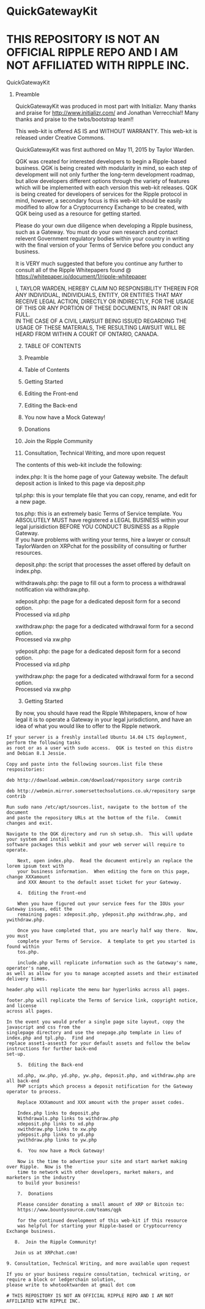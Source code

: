 # QuickGatewayKit

# THIS REPOSITORY IS NOT AN OFFICIAL RIPPLE REPO AND I AM NOT AFFILIATED WITH RIPPLE INC.

QuickGatewayKit

  1.  Preamble

        QuickGatewayKit was produced in most part with Initializr.
        Many thanks and praise for http://www.initializr.com/ and Jonathan Verrecchia!!
        Many thanks and praise to the twbs/bootstrap team!!
        
        This web-kit is offered AS IS and WITHOUT WARRANTY.
        This web-kit is released under Creative Commons.  
        
        QuickGatewayKit was first authored on May 11, 2015 by Taylor Warden.
        
        QGK was created for interested developers to begin a Ripple-based business. 
        QGK is being created with modularity in mind, so each step of development will
        not only further the long-term development roadmap, but allow developers different
        options through the variety of features which will be implemented with each version 
        this web-kit releases.  QGK is being created for developers of services for the Ripple
        protocol in mind, however, a secondary focus is this web-kit should be easily modified
        to allow for a Cryptocurrency Exchange to be created, with QGK being used as a resource
        for getting started.
        
        Please do your own due diligence when developing a Ripple business, such as 
        a Gateway.  You must do your own research and contact relevent Government
        regulatory bodies within your country in writing with the final version of 
        your Terms of Service before you conduct any business.
        
        It is VERY much suggested that before you continue any further to consult all of
        the Ripple Whitepapers found @ https://whitepaper.io/document/1/ripple-whitepaper
        
        I, TAYLOR WARDEN, HEREBY CLAIM NO RESPONSIBILITY THEREIN FOR ANY INDIVIDUAL, 
        INDIVIDUALS, ENTITY, OR ENTITIES THAT MAY RECEIVE LEGAL ACTION, DIRECTLY OR INDIRECTLY,
        FOR THE USAGE OF THIS OR ANY PORTION OF THESE DOCUMENTS, IN PART OR IN FULL.  
        IN THE CASE OF A CIVIL LAWSUIT BEING ISSUED REGARDING THE USAGE OF THESE MATERIALS,
        THE RESULTING LAWSUIT WILL BE HEARD FROM WITHIN A COURT OF ONTARIO, CANADA.
        
        2. TABLE OF CONTENTS
        
        1.  Preamble
        2.  Table of Contents
        3.  Getting Started
        4.  Editing the Front-end
        5.  Editing the Back-end
        6.  You now have a Mock Gateway!  
        7.  Donations
        8.  Join the Ripple Community
        9.  Consultation, Technical Writing, and more upon request
        
        The contents of this web-kit include the following:
        
        index.php:  It is the home page of your Gateway website.  The default 
        deposit action is linked to this page via deposit.php
        
        tpl.php:  this is your template file that you can copy, rename, and 
        edit for a new page.
        
        tos.php:  this is an extremely basic Terms of Service template.  You 
        ABSOLUTELY MUST have registered a LEGAL BUSINESS within your legal 
        jurisidiction BEFORE YOU CONDUCT BUSINESS as a Ripple Gateway.  
        If you have problems with writing your terms, hire a lawyer or 
        consult TaylorWarden on XRPchat for the possibility of
	consulting or further resources.
        
        deposit.php:  the script that processes the asset offered by default on index.php.
        
        withdrawals.php:  the page to fill out a form to process a withdrawal notification 
        via withdraw.php.
        
        xdeposit.php:  the page for a dedicated deposit form for a second option.  
        Processed via xd.php
        
        xwithdraw.php:  the page for a dedicated withdrawal form for a second option.  
        Processed via xw.php
        
        ydeposit.php:  the page for a dedicated deposit form for a second option.  
        Processed via xd.php
        
        ywithdraw.php:  the page for a dedicated withdrawal form for a second option.  
        Processed via xw.php
        
        3.  Getting Started
        
        By now, you should have read the Ripple Whitepapers, know of how legal it 
        is to operate a Gateway in your legal jurisdictionn, and have an idea of
        what you would like to offer to the Ripple network.
        
	If your server is a freshly installed Ubuntu 14.04 LTS deployment, perform the following tasks
	as root or as a user with sudo access.  QGK is tested on this distro and Debian 8.1 Jessie.

	Copy and paste into the following sources.list file these respositories:

	deb http://download.webmin.com/download/repository sarge contrib 
	
	deb http://webmin.mirror.somersettechsolutions.co.uk/repository sarge contrib

	Run sudo nano /etc/apt/sources.list, navigate to the bottom of the document
	and paste the repository URLs at the bottom of the file.  Commit changes and exit.

	Navigate to the QGK directory and run sh setup.sh.  This will update your system and install
	software packages this webkit and your web server will require to operate.  

        Next, open index.php.  Read the document entirely an replace the lorem ipsum text with
        your business information.  When editing the form on this page, change XXXamount
        and XXX Amount to the default asset ticket for your Gateway.
        
        4.  Editing the Front-end
        
        When you have figured out your service fees for the IOUs your Gateway issues, edit the 
        remaining pages: xdeposit.php, ydeposit.php xwithdraw.php, and ywithdraw.php.
        
        Once you have completed that, you are nearly half way there.  Now, you must
        complete your Terms of Service.  A template to get you started is found within
        tos.php.
 
        include.php will replicate information such as the Gateway's name, operator's name,
	as well as allow for you to manage accepted assets and their estimated delivery times.

	header.php will replicate the menu bar hyperlinks across all pages.

	footer.php will replicate the Terms of Service link, copyright notice, and license
	across all pages.
	
	In the event you would prefer a single page site layout, copy the javascript and css from the
	singlepage directory and use the onepage.php template in lieu of index.php and tpl.php.  Find and
	replace asset1-assest3 for your default assets and follow the below instructions for further back-end
	set-up.

        5.  Editing the Back-end
        
        xd.php, xw.php, yd.php, yw.php, deposit.php, and withdraw.php are all back-end
        PHP scripts which process a deposit notification for the Gateway operator to process.
       
        Replace XXXamount and XXX amount with the proper asset codes.
        
        Index.php links to deposit.php
        Withdrawals.php links to withdraw.php
        xdeposit.php links to xd.php
        xwithdraw.php links to xw.php
        ydeposit.php links to yd.php
        ywithdraw.php links to yw.php
        
        6.  You now have a Mock Gateway!  
        
        Now is the time to advertise your site and start market making over Ripple.  Now is the 
        time to network with other developers, market makers, and marketers in the industry
        to build your business!
        
        7.  Donations
        
        Please consider donating a small amount of XRP or Bitcoin to:
        https://www.bountysource.com/teams/qgk
        
        for the continued development of this web-kit if this resource 
        was helpful for starting your Ripple-based or Cryptocurrency Exchange business.
       
       8.  Join the Ripple Community!
       
       Join us at XRPchat.com!

	9. Consultation, Technical Writing, and more available upon request
	
	If you or your business require consultation, technical writing, or require a block or ledgerchain solution,
	please write to whotooktwarden at gmail dot com
	
	# THIS REPOSITORY IS NOT AN OFFICIAL RIPPLE REPO AND I AM NOT AFFILIATED WITH RIPPLE INC.
